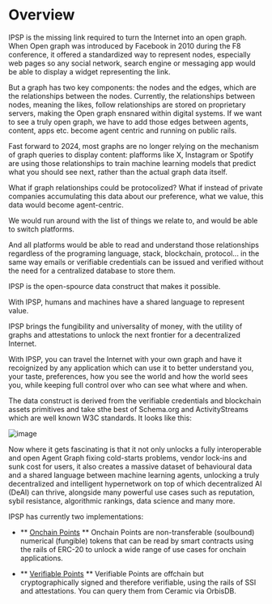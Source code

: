# Overview

IPSP is the missing link required to turn the Internet into an open graph. When Open graph was introduced by Facebook in 2010 during the F8 conference, it offered a standardized way to represent nodes, especially web pages so any social network, search engine or messaging app would be able to display a widget representing the link.

But a graph has two key components: the nodes and the edges, which are the relationships between the nodes. Currently, the relationships between nodes, meaning the likes, follow relationships are stored on proprietary servers, making the Open graph ensnared within digital systems. If we want to see a truly open graph, we have to add those edges between agents, content, apps etc. become agent centric and running on public rails.

Fast forward to 2024, most graphs are no longer relying on the mechanism of graph queries to display content: plafforms like X, Instagram or Spotify are using those relationships to train machine learning models that predict what you should see next, rather than the actual graph data itself.

What if graph relationships could be protocolized? What if instead of private companies accumulating this data about our preference, what we value, this data would become agent-centric.

We would run around with the list of things we relate to, and would be able to switch platforms.

And all platforms would be able to read and understand those relationships regardless of the programing language, stack, blockchain, protocol... in the same way emails or verifiable credentials can be issued and verified without the need for a centralized database to store them.

IPSP is the open-spource data construct that makes it possible.

With IPSP, humans and machines have a shared language to represent value.

IPSP brings the fungibility and universality of money, with the utility of graphs and attestations to unlock the next frontier for a decentralized Internet.

With IPSP, you can travel the Internet with your own graph and have it recoignized by any application which can use it to better understand you, your taste, preferences, how you see the world and how the world sees you, while keeping full control over who can see what where and when.

The data construct is derived from the verifiable credentials and blockchain assets primitives and take sthe best of Schema.org and ActivityStreams which are well known W3C standards. It looks like this:

![image](https://github.com/newfound8ion/developer/assets/112469623/2c68aa64-5258-48db-9355-2d9b9b4ba086)

Now where it gets fascinating is that it not only unlocks a fully interoperable and open Agent Graph fixing cold-starts problems, vendor lock-ins and sunk cost for users, it also creates a massive dataset of behavioural data and a shared language between machine learning agents, unlocking a truly decentralized and intelligent hypernetwork on top of which decentralized AI (DeAI) can thrive, alongside many powerful use cases such as reputation, sybil resistance, algorithmic rankings, data science and many more.


IPSP has currently two implementations:

- ** [Onchain Points](/docs/ipsp/onchain-points/) **
Onchain Points are non-transferable (soulbound) numerical (fungible) tokens that can be read by smart contracts using the rails of ERC-20 to unlock a wide range of use cases for onchain applications.

- ** [Verifiable Points](/docs/ipsp/verifiable-points/) **
Verifiable Points are offchain but cryptographically signed and therefore verifiable, using the rails of SSI and attestations. You can query them from Ceramic via OrbisDB.
